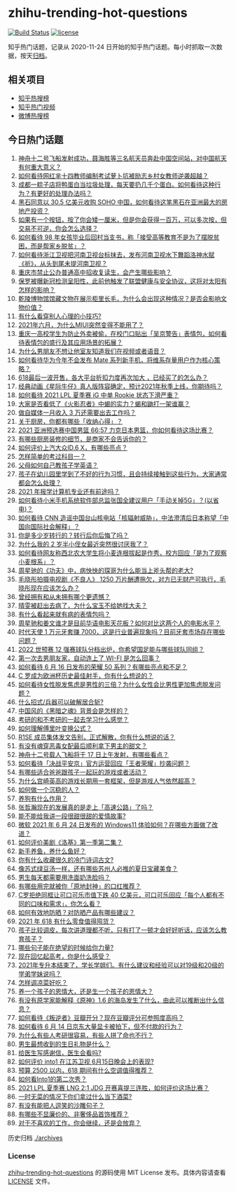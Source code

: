 # zhihu-trending-hot-questions

[![Build Status](https://github.com/justjavac/zhihu-trending-hot-questions/workflows/ci/badge.svg?branch=master)](https://github.com/justjavac/zhihu-trending-hot-questions/actions)
[![license](https://img.shields.io/github/license/justjavac/zhihu-trending-hot-questions)](https://github.com/justjavac/zhihu-trending-hot-questions/blob/master/LICENSE)

知乎热门话题，记录从 2020-11-24 日开始的知乎热门话题。每小时抓取一次数据，按天[归档](./archives)。

## 相关项目

- [知乎热搜榜](https://github.com/justjavac/zhihu-trending-top-search)
- [知乎热门视频](https://github.com/justjavac/zhihu-trending-hot-video)
- [微博热搜榜](https://github.com/justjavac/weibo-trending-hot-search)

## 今日热门话题

<!-- BEGIN -->
<!-- 最后更新时间 Thu Jun 17 2021 10:24:58 GMT+0800 (China Standard Time) -->

1. [神舟十二号飞船发射成功，聂海胜等三名航天员奔赴中国空间站，对中国航天有何重大意义？](https://www.zhihu.com/question/465393063)
2. [如何看待网红芈十四教师编制考试萝卜坑被励志乡村女教师逆袭超越？](https://www.zhihu.com/question/465163742)
3. [成都一粽子店将鸭蛋白当垃圾处理，每天要扔几千个蛋白。如何看待这种行为？有更好的处理办法吗？](https://www.zhihu.com/question/464471406)
4. [黑石同意以 30.5 亿美元收购 SOHO
   中国，如何看待这笔黑石在亚洲最大的房地产投资？](https://www.zhihu.com/question/465393675)
5. [如果有一个按钮，按了你会矮一厘米，但是你会获得一百万，可以多次按，但交易不可逆，你会怎么选择？](https://www.zhihu.com/question/367519449)
6. [如何看待 98
   年女孩毕业后回村当支书，称「接受高等教育不是为了摆脱贫困，而是帮家乡脱贫」？](https://www.zhihu.com/question/465207940)
7. [如何看待浙江卫视把河南卫视台标抹去，发布河南卫视水下舞蹈洛神水赋《祈》，从头到尾未提河南卫视？](https://www.zhihu.com/question/465063765)
8. [重庆市禁止公办普通高中招收复读生，会产生哪些影响？](https://www.zhihu.com/question/465388410)
9. [保罗被曝新冠检测呈阳性，此前他触发了联盟健康与安全协议，这将对太阳有怎样的影响？](https://www.zhihu.com/question/465408333)
10. [乾陵博物馆馆藏文物在展示柜里长毛，为什么会出现这种情况？是否会影响文物价值？](https://www.zhihu.com/question/465179682)
11. [有什么看穿别人心理的小技巧?](https://www.zhihu.com/question/349419279)
12. [2021年六月，为什么MIUI突然变得不能用了？](https://www.zhihu.com/question/464439883)
13. [重庆一高校学生为防止外卖被偷，在校门口贴出「吴京警告」表情包，如何看待表情包的盛行及其应用场景的拓展？](https://www.zhihu.com/question/465131961)
14. [为什么男朋友不想让他室友知道我们在视频或者语音？](https://www.zhihu.com/question/465047050)
15. [如何看待华为今年不会发布 Mate
    系列新手机，将维系存量用户作为核心策略？](https://www.zhihu.com/question/465383357)
16. [618最后一波开售，各大平台折扣力度再次加大
    ，已经买了的怎么办？](https://www.zhihu.com/question/465206197)
17. [经典动画《星际牛仔》真人版阵容确定，预计2021年秋季上线，你期待吗？](https://www.zhihu.com/question/464080191)
18. [如何看待 2021 LPL 夏季赛 iG 中单 Rookie
    状态下滑严重？](https://www.zhihu.com/question/465030839)
19. [大家是否看低了《火影忍者》中蝎的实力？蝎和鼬打一架谁赢？](https://www.zhihu.com/question/464702791)
20. [做自媒体一月收入 3 万还需要出去工作吗？](https://www.zhihu.com/question/457544338)
21. [关于厨房，你都有哪些「收纳心得」？](https://www.zhihu.com/question/455509376)
22. [2021 亚洲预选赛中国男篮 66:57
    力克日本男篮，你如何看待这场比赛？](https://www.zhihu.com/question/465335366)
23. [有哪些厨房装修的细节，是商家不会告诉你的？](https://www.zhihu.com/question/359436060)
24. [如何评价上汽大众ID.6 X，有哪些亮点？](https://www.zhihu.com/question/465357096)
25. [怎样简单的考过科目一？](https://www.zhihu.com/question/295927949)
26. [父母如何自己教孩子学英语？](https://www.zhihu.com/question/34012296)
27. [孩子在幼儿园里学到了不好的行为习惯，且会持续接触到这些行为，大家通常都会怎么处理？](https://www.zhihu.com/question/460615230)
28. [2021 年报学计算机专业还有前途吗？](https://www.zhihu.com/question/458339006)
29. [如何看待小米手机系统软件部总监张国全建议用户「手动关掉5G」？(以省电)？](https://www.zhihu.com/question/464463766)
30. [如何看待 CNN
    造谣中国台山核电站「核辐射威胁」，中法澄清后日本称望「中国向国际社会解释」？](https://www.zhihu.com/question/465318332)
31. [你是多少岁转行的？转行后你后悔了吗？](https://www.zhihu.com/question/420770266)
32. [为什么我的 2 岁半小侄女最近突然很讨厌我了？](https://www.zhihu.com/question/464633812)
33. [如何看待网友称西北农大学生将小麦连根拔起是作秀，校方回应「是为了观察小麦根系」？](https://www.zhihu.com/question/465265604)
34. [周星驰的《功夫》中，病怏怏的琛哥为什么能当上斧头帮的老大?](https://www.zhihu.com/question/460071485)
35. [毛晓彤拍摄电视剧《不良人》 1250
    万片酬遭拖欠，对方已无财产可执行，毛晓彤现在应该怎么办？](https://www.zhihu.com/question/465208835)
36. [曾经拥有和从未拥有哪个更遗憾？](https://www.zhihu.com/question/463488790)
37. [晴雯被赶出去病了，为什么宝玉不给她找大夫？](https://www.zhihu.com/question/464950110)
38. [有什么看起来就有病的表情包吗？](https://www.zhihu.com/question/459596154)
39. [周星驰和姜文谁才是目前华语电影天花板？如何对比这两个人的电影水平？](https://www.zhihu.com/question/463799369)
40. [时代天使 1 万元牙套赚
    7000，这是行业普遍现象吗？目前牙套市场存在哪些问题？](https://www.zhihu.com/question/465348950)
41. [2022 世预赛 12
    强赛球队分档出炉，你希望国足能与哪些球队同组？](https://www.zhihu.com/question/465258786)
42. [第一次去男朋友家，自动连上了 WI-FI 是怎么回事？](https://www.zhihu.com/question/464961722)
43. [如何看待 6 月 16 日发布的荣耀 50
    系列？有哪些亮点和不足？](https://www.zhihu.com/question/464503288)
44. [C 罗成为欧洲杯历史最佳射手，你有什么想说的？](https://www.zhihu.com/question/465254279)
45. [如何看待女性脱发焦虑是男性的三倍？为什么女性会比男性更加焦虑脱发问题？](https://www.zhihu.com/question/465383951)
46. [什么招式/兵器可以破解居合斩?](https://www.zhihu.com/question/459599241)
47. [中国风的《黑暗之魂》背景会是怎样的？](https://www.zhihu.com/question/294505979)
48. [考研的和不考研的一起去学习什么感觉？](https://www.zhihu.com/question/454852118)
49. [如何理解傅里叶变换公式？](https://www.zhihu.com/question/19714540)
50. [R1SE 成员集体发文告别，正式解散，你有什么想说的话？](https://www.zhihu.com/question/464906683)
51. [有没有魂穿恶毒女配最后顺利拿下男主的甜文？](https://www.zhihu.com/question/445174404)
52. [神舟十二号载人飞船将于 17 日上午发射，有哪些看点？](https://www.zhihu.com/question/465272474)
53. [如何看待「决战平安京」官方运营回应「王者荣耀」抄袭问题？](https://www.zhihu.com/question/465195776)
54. [有哪些适合爸爸跟孩子一起玩的游戏或者活动？](https://www.zhihu.com/question/60498981)
55. [为什么宫崎英高的游戏长期用一套框架，但是游戏人气依然超高？](https://www.zhihu.com/question/465104881)
56. [如何做一个沉稳的人？](https://www.zhihu.com/question/298243670)
57. [养狗有什么作用？](https://www.zhihu.com/question/455659791)
58. [张哲瀚现在的发展真的是走上「高速公路」了吗？](https://www.zhihu.com/question/464776992)
59. [能不能给我讲一段很甜很甜的爱情故事?](https://www.zhihu.com/question/357604104)
60. [微软 2021 年 6 月 24 日发布的 Windows11
    体验如何？在哪些方面做了改进？](https://www.zhihu.com/question/465279770)
61. [如何评价美剧《洛基》第一季第二集？](https://www.zhihu.com/question/465306226)
62. [新手养鱼，养什么鱼好？](https://www.zhihu.com/question/425639824)
63. [你有什么收藏很久的冷门诗词古文?](https://www.zhihu.com/question/446560681)
64. [像苏式绿豆汤一样，还有哪些苏州人必推的夏日宝藏美食？](https://www.zhihu.com/question/465122287)
65. [男生每天都需要用洗面奶洗脸吗？](https://www.zhihu.com/question/463918849)
66. [有哪些用完就被你「原地封神」的口红推荐？](https://www.zhihu.com/question/464075483)
67. [C罗拒绝同框让可口可乐市值下跌 40
    亿美元，可口可乐回应「每个人都有不同的口味和需求」，你怎么看？](https://www.zhihu.com/question/465292823)
68. [如何有效地防晒？对防晒产品有哪些建议？](https://www.zhihu.com/question/20141423)
69. [2021 年 618 有什么零食值得囤货？](https://www.zhihu.com/question/459223718)
70. [孩子比较调皮，每次讲道理都不听，只有打了一顿才会好好听话，应该怎么教育孩子？](https://www.zhihu.com/question/455635806)
71. [哪些句子能在绝望的时候给你力量?](https://www.zhihu.com/question/461255650)
72. [现在回忆起高考，你是什么感受？](https://www.zhihu.com/question/279826998)
73. [2021年专升本结束了，学长学姐们。有什么建议和经验可以对19级和20级的学弟学妹说吗？](https://www.zhihu.com/question/458630742)
74. [怎样调凉菜好吃？](https://www.zhihu.com/question/352465516)
75. [养一个孩子的恩情大，还是生一个孩子的恩情大？](https://www.zhihu.com/question/344589485)
76. [有没有原学家能解释《原神》1.6
    的海岛发生了什么，由此可以推断出什么信息？](https://www.zhihu.com/question/465176624)
77. [如何看待《叛逆者》豆瓣开分？现在豆瓣评分可参照度高吗？](https://www.zhihu.com/question/465131172)
78. [如何看待 6 月 14 日京东大量显卡被拍下，但不付款的行为？](https://www.zhihu.com/question/465139496)
79. [为什么有些人考研很容易，有些人拼了命也不行？](https://www.zhihu.com/question/464366430)
80. [男生最想收到的生日礼物是什么？](https://www.zhihu.com/question/20235357)
81. [给医生写感谢信，医生会看吗?](https://www.zhihu.com/question/461215612)
82. [如何评价 into1 在江苏卫视 6月15日晚会上的表现?](https://www.zhihu.com/question/465098736)
83. [预算 2500 以内，618 期间有什么空调值得推荐？](https://www.zhihu.com/question/458511177)
84. [如何看Into1的第二次秀？](https://www.zhihu.com/question/465218190)
85. [2021 LPL 夏季赛 LNG 2:1 JDG
    开赛喜提三连胜，如何评价这场比赛？](https://www.zhihu.com/question/465178025)
86. [一时无菜的情况下你们拿过什么当下酒菜?](https://www.zhihu.com/question/441373755)
87. [有没有能把人逗笑的沙雕句子？](https://www.zhihu.com/question/465106856)
88. [有哪些不显廉价的、非奢侈品首饰推荐？](https://www.zhihu.com/question/38580281)
89. [对于不喜欢的工作，你会继续，还是会放弃？](https://www.zhihu.com/question/463097088)

<!-- END -->

历史归档 [./archives](./archives)

### License

[zhihu-trending-hot-questions](https://github.com/justjavac/zhihu-trending-hot-questions)
的源码使用 MIT License 发布。具体内容请查看 [LICENSE](./LICENSE) 文件。
